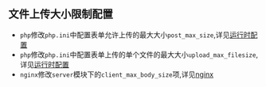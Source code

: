## 文件上传大小限制配置
* `php`修改`php.ini`中配置表单允许上传的最大大小`post_max_size`,详见[运行时配置](运行时配置)
* `php`修改`php.ini`中配置表单上传的单个文件的最大大小`upload_max_filesize`,详见[运行时配置](运行时配置)
* `nginx`修改`server`模块下的`client_max_body_size`项,详见[nginx](nginx)
